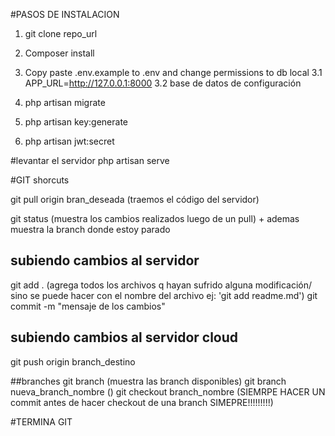 #PASOS DE INSTALACION
1. git clone repo_url
2. Composer install


3. Copy paste .env.example to .env and change permissions to db local
    3.1 APP_URL=http://127.0.0.1:8000
    3.2 base de datos de configuración
4. php artisan migrate
5. php artisan key:generate
6. php artisan jwt:secret


#levantar el servidor
php artisan serve 



#GIT shorcuts


git pull origin bran_deseada (traemos el código del servidor)

git status (muestra los cambios realizados luego de un pull) + ademas muestra la branch donde estoy parado

## subiendo cambios al servidor
git add . (agrega todos los archivos q hayan sufrido alguna modificación/ sino se puede hacer con el nombre del archivo ej: 'git add readme.md')
git commit -m "mensaje de los cambios"
## subiendo cambios al servidor cloud
git push origin branch_destino


##branches
git branch (muestra las branch disponibles)
git branch nueva_branch_nombre ()
git checkout branch_nombre (SIEMRPE HACER UN commit antes de hacer checkout de una branch SIMEPRE!!!!!!!!!)


#TERMINA GIT



